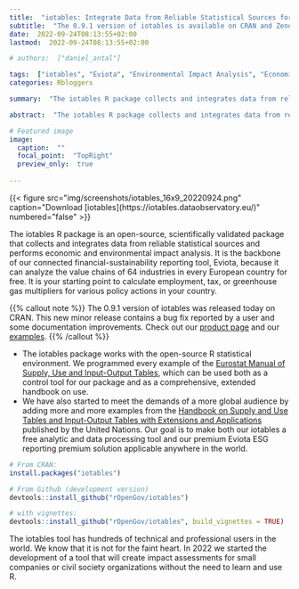 ```yaml
---
title:  "iotables: Integrate Data from Reliable Statistical Sources for Economic and Environmental Impact Analysis"
subtitle:  "The 0.9.1 version of iotables is available on CRAN and Zenodo"
date:  2022-09-24T08:13:55+02:00
lastmod:  2022-09-24T08:13:55+02:00

# authors:  ["daniel_antal"]

tags:  ["iotables", "Eviota", "Environmental Impact Analysis", "Economic Impact Analysis"]
categories: Rbloggers

summary:  "The iotables R package collects and integrates data from reliable statistical sources and performs economic and environmental impact analysis. It can be your starting point to calculate employment, tax, or greenhouse gas multipliers for various policy actions in your country for free, and it is the backbone of our connected financial-sustainability ESG reporting tool, Eviota, because it can analyze the value chains of 64 industries in every European country."

abstract:  "The iotables R package collects and integrates data from reliable statistical sources and perform economic and environmental impact analysis. It can be your starting point to calculate employment, tax, or greenhouse gas multipliers for various policy actions in your country for free, and it is the backbone of our connected financial-sustainability ESG reporting tool, Eviota, because it can analyze the value chains of 64 industries in every European country."

# Featured image
image:
  caption:  ""
  focal_point:  "TopRight"
  preview_only:  true
  
---
```

<td style="text-align: center;">{{< figure src="img/screenshots/iotables_16x9_20220924.png" caption="Download [iotables](https://iotables.dataobservatory.eu/)" numbered="false" >}}</td>

The iotables R package is an open-source, scientifically validated package that collects and integrates data from reliable statistical sources and performs economic and environmental impact analysis. It is the backbone of our connected financial-sustainability reporting tool, Eviota, because it can analyze the value chains of 64 industries in every European country for free. It is your starting point to calculate employment, tax, or greenhouse gas multipliers for various policy actions in your country.

{{% callout note %}}
The 0.9.1 version of iotables was released today on CRAN. This new minor release contains a bug fix reported by a user and some documentation improvements. Check out our [product page](https://iotables.dataobservatory.eu/) and our [examples](https://iotables.dataobservatory.eu/articles/index.html).
{{% /callout %}}

* The iotables package works with the open-source R statistical environment. We programmed every example of the [Eurostat Manual of Supply, Use and Input-Output Tables](https://ec.europa.eu/eurostat/documents/3859598/5902113/KS-RA-07-013-EN.PDF/b0b3d71e-3930-4442-94be-70b36cea9b39?version=1.0), which can be used both as a control tool for our package and as a comprehensive, extended handbook on use. 
* We have also started to meet the demands of a more global audience by adding more and more examples from the  [Handbook on Supply and Use Tables and Input-Output Tables with Extensions and Applications](https://unstats.un.org/unsd/nationalaccount/docs/SUT_IOT_HB_Final_Cover.pdf) published by the United Nations. Our goal is to make both our iotables a free analytic and data processing tool and our premium Eviota ESG reporting premium solution applicable anywhere in the world.


``` r
# From CRAN:
install.packages("iotables")

# From Github (development version)
devtools::install_github("rOpenGov/iotables")

# with vignettes:
devtools::install_github("rOpenGov/iotables", build_vignettes = TRUE)
```

The iotables tool has hundreds of technical and professional users in the world. We know that it is not for the faint heart. In 2022 we started the development of a tool that will create impact assessments for small companies or civil society organizations without the need to learn and use R.
